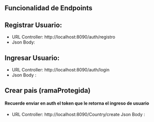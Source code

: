 
## Funcionalidad de Endpoints 

## Registrar Usuario: 
* URL Controller: http://localhost:8090/auth/registro
* Json Body: 

## Ingresar Usuario: 
* URL Controller: http://localhost:8090/auth/login
* Json Body : 


## Crear pais (ramaProtegida) 
#### Recuerde enviar en auth el token que le retorna el ingreso de usuario
* URL Controller: http://localhost:8090/Country/create
Json Body : 
